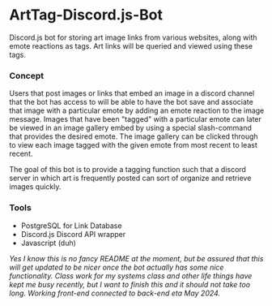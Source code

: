# ArtTag-Discord.js-Bot
Discord.js bot for storing art image links from various websites, along with emote reactions as tags. Art links will be queried and viewed using these tags.

### Concept
Users that post images or links that embed an image in a discord channel that the bot has access to will be able to have the bot save and associate that image with a particular emote by adding an emote reaction to the image message. Images that have been "tagged" with a particular emote can later be viewed in an image gallery embed by using a special slash-command that provides the desired emote. The image gallery can be clicked through to view each image tagged with the given emote from most recent to least recent.

The goal of this bot is to provide a tagging function such that a discord server in which art is frequently posted can sort of organize and retrieve images quickly.

###  Tools
- PostgreSQL for Link Database
- Discord.js Discord API wrapper
- Javascript (duh)

*Yes I know this is no fancy README at the moment, but be assured that this will get updated to be nicer once the bot actually has some nice functionality. Class work for my systems class and other life things have kept me busy recently, but I want to finish this and it should not take too long. Working front-end connected to back-end eta May 2024.*

